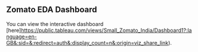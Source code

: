 ## Zomato EDA Dashboard
You can view the interactive dashboard [here]https://public.tableau.com/views/Small_Zomato_India/Dashboard1?:language=en-GB&:sid=&:redirect=auth&:display_count=n&:origin=viz_share_link).
